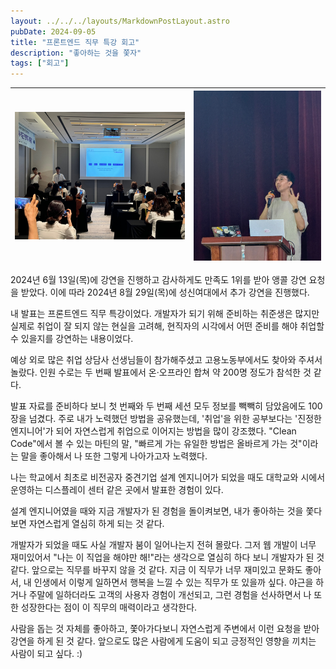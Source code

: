 ```yaml
---
layout: ../../../layouts/MarkdownPostLayout.astro
pubDate: 2024-09-05
title: "프론트엔드 직무 특강 회고"
description: "좋아하는 것을 쫓자"
tags: ["회고"]
---
```


| ![](../images/1.jpg) | ![](../images/2.jpg) |
| -------------------- | -------------------- |

2024년 6월 13일(목)에 강연을 진행하고 감사하게도 만족도 1위를 받아 앵콜 강연 요청을 받았다. 이에 따라 2024년 8월 29일(목)에 성신여대에서 추가 강연을 진행했다.

내 발표는 프론트엔드 직무 특강이었다. 개발자가 되기 위해 준비하는 취준생은 많지만 실제로 취업이 잘 되지 않는 현실을 고려해, 현직자의 시각에서 어떤 준비를 해야 취업할 수 있을지를 강연하는 내용이었다.

예상 외로 많은 취업 상담사 선생님들이 참가해주셨고 고용노동부에서도 찾아와 주셔서 놀랐다. 인원 수로는 두 번째 발표에서 온·오프라인 합쳐 약 200명 정도가 참석한 것 같다.

발표 자료를 준비하다 보니 첫 번째와 두 번째 세션 모두 정보를 빽빽히 담았음에도 100장을 넘겼다. 주로 내가 노력했던 방법을 공유했는데, '취업'을 위한 공부보다는 '진정한 엔지니어'가 되어 자연스럽게 취업으로 이어지는 방법을 많이 강조했다. "Clean Code"에서 볼 수 있는 마틴의 말, "빠르게 가는 유일한 방법은 올바르게 가는 것"이라는 말을 좋아해서 나 또한 그렇게 나아가고자 노력했다.

나는 학교에서 최초로 비전공자 중견기업 설계 엔지니어가 되었을 때도 대학교와 시에서 운영하는 디스플레이 센터 같은 곳에서 발표한 경험이 있다.

설계 엔지니어였을 때와 지금 개발자가 된 경험을 돌이켜보면, 내가 좋아하는 것을 쫓다 보면 자연스럽게 열심히 하게 되는 것 같다.

개발자가 되었을 때도 사실 개발자 붐이 일어나는지 전혀 몰랐다. 그저 웹 개발이 너무 재미있어서 "나는 이 직업을 해야만 해!"라는 생각으로 열심히 하다 보니 개발자가 된 것 같다. 앞으로는 직무를 바꾸지 않을 것 같다. 지금 이 직무가 너무 재미있고 문화도 좋아서, 내 인생에서 이렇게 일하면서 행복을 느낄 수 있는 직무가 또 있을까 싶다. 야근을 하거나 주말에 일하더라도 고객의 사용자 경험이 개선되고, 그런 경험을 선사하면서 나 또한 성장한다는 점이 이 직무의 매력이라고 생각한다.

사람을 돕는 것 자체를 좋아하고, 쫓아가다보니 자연스럽게 주변에서 이런 요청을 받아 강연을 하게 된 것 같다. 앞으로도 많은 사람에게 도움이 되고 긍정적인 영향을 끼치는 사람이 되고 싶다. :)

